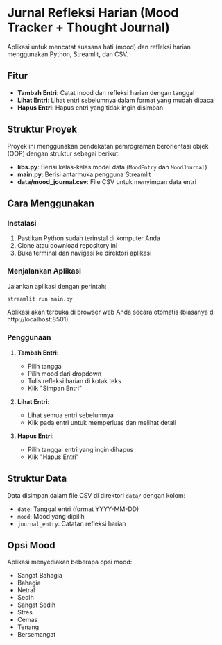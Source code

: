 # Jurnal Refleksi Harian (Mood Tracker + Thought Journal)

Aplikasi untuk mencatat suasana hati (mood) dan refleksi harian menggunakan Python, Streamlit, dan CSV.

## Fitur

- **Tambah Entri**: Catat mood dan refleksi harian dengan tanggal
- **Lihat Entri**: Lihat entri sebelumnya dalam format yang mudah dibaca
- **Hapus Entri**: Hapus entri yang tidak ingin disimpan

## Struktur Proyek

Proyek ini menggunakan pendekatan pemrograman berorientasi objek (OOP) dengan struktur sebagai berikut:

- **libs.py**: Berisi kelas-kelas model data (`MoodEntry` dan `MoodJournal`)
- **main.py**: Berisi antarmuka pengguna Streamlit
- **data/mood_journal.csv**: File CSV untuk menyimpan data entri

## Cara Menggunakan

### Instalasi

1. Pastikan Python sudah terinstal di komputer Anda
2. Clone atau download repository ini
3. Buka terminal dan navigasi ke direktori aplikasi

### Menjalankan Aplikasi

Jalankan aplikasi dengan perintah:

```bash
streamlit run main.py
```

Aplikasi akan terbuka di browser web Anda secara otomatis (biasanya di http://localhost:8501).

### Penggunaan

1. **Tambah Entri**:

   - Pilih tanggal
   - Pilih mood dari dropdown
   - Tulis refleksi harian di kotak teks
   - Klik "Simpan Entri"

2. **Lihat Entri**:

   - Lihat semua entri sebelumnya
   - Klik pada entri untuk memperluas dan melihat detail

3. **Hapus Entri**:
   - Pilih tanggal entri yang ingin dihapus
   - Klik "Hapus Entri"

## Struktur Data

Data disimpan dalam file CSV di direktori `data/` dengan kolom:

- `date`: Tanggal entri (format YYYY-MM-DD)
- `mood`: Mood yang dipilih
- `journal_entry`: Catatan refleksi harian

## Opsi Mood

Aplikasi menyediakan beberapa opsi mood:

- Sangat Bahagia
- Bahagia
- Netral
- Sedih
- Sangat Sedih
- Stres
- Cemas
- Tenang
- Bersemangat
